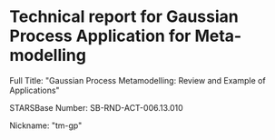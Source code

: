# Technical report for Gaussian Process Application for Meta-modelling

Full Title: "Gaussian Process Metamodelling: Review and Example of 
Applications"

STARSBase Number: SB-RND-ACT-006.13.010

Nickname: "tm-gp"

